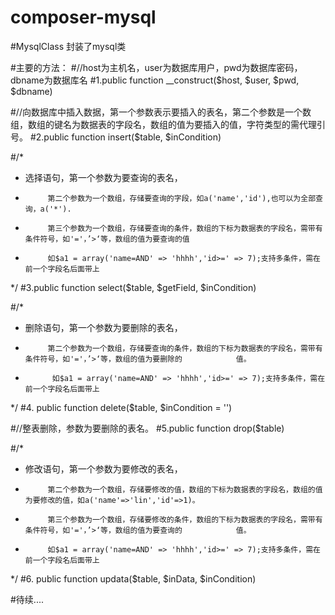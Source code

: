# composer-mysql
#MysqlClass
封装了mysql类

#主要的方法：
#//host为主机名，user为数据库用户，pwd为数据库密码，dbname为数据库名
#1.public function __construct($host, $user, $pwd, $dbname)


#//向数据库中插入数据，第一个参数表示要插入的表名，第二个参数是一个数组，数组的键名为数据表的字段名，数组的值为要插入的值，字符类型的需代理引号。
#2.public function insert($table, $inCondition)


#/*
* 选择语句，第一个参数为要查询的表名，
*          第二个参数为一个数组，存储要查询的字段，如a('name','id'),也可以为全部查询，a('*').
*          第三个参数为一个数组，存储要查询的条件，数组的下标为数据表的字段名，需带有条件符号，如'='，’>‘等，数组的值为要查询的值
*          如$a1 = array('name=AND' => 'hhhh','id>=' => 7);支持多条件，需在前一个字段名后面带上
*/
#3.public function select($table, $getField, $inCondition)



#/*
* 删除语句，第一个参数为要删除的表名，
*          第二个参数为一个数组，存储要查询的条件，数组的下标为数据表的字段名，需带有条件符号，如'='，’>‘等，数组的值为要删除的            值。
*           如$a1 = array('name=AND' => 'hhhh','id>=' => 7);支持多条件，需在前一个字段名后面带上
*/
#4. public function delete($table, $inCondition = '')


#//整表删除，参数为要删除的表名。
#5.public function drop($table)


#/*
* 修改语句，第一个参数为要修改的表名，
*          第二个参数为一个数组，存储要修改的值，数组的下标为数据表的字段名，数组的值为要修改的值，如a('name'=>'lin','id'=>1)。
*          第三个参数为一个数组，存储要修改的条件，数组的下标为数据表的字段名，需带有条件符号，如'='，’>‘等，数组的值为要查询的            值。
*          如$a1 = array('name=AND' => 'hhhh','id>=' => 7);支持多条件，需在前一个字段名后面带上
*/
#6. public function updata($table, $inData, $inCondition)


#待续....
